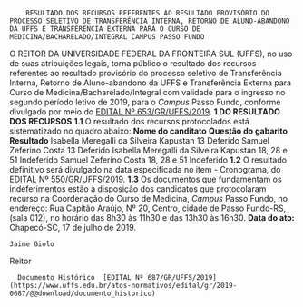         RESULTADO DOS RECURSOS REFERENTES AO RESULTADO PROVISÓRIO DO PROCESSO SELETIVO DE TRANSFERÊNCIA INTERNA, RETORNO DE ALUNO-ABANDONO DA UFFS E TRANSFERÊNCIA EXTERNA PARA O CURSO DE MEDICINA/BACHARELADO/INTEGRAL CAMPUS PASSO FUNDO  

 O REITOR DA UNIVERSIDADE FEDERAL DA FRONTEIRA SUL (UFFS), no uso de suas atribuições legais, torna público o resultado dos recursos referentes ao resultado provisório do processo seletivo de Transferência Interna, Retorno de Aluno-abandono da UFFS e Transferência Externa para Curso de Medicina/Bacharelado/Integral com validade para o ingresso no segundo período letivo de 2019, para o  *Campus*  Passo Fundo, conforme divulgado por meio do [EDITAL Nº 653/GR/UFFS/2019](https://www.uffs.edu.br/atos-normativos/edital/gr/2019-0653).   **1 DO RESULTADO DOS RECURSOS** **1.1**  O resultado dos recursos protocolados está sistematizado no quadro abaixo:     **Nome do canditato**   **Questão do gabarito**   **Resultado**     Isabella Meregalli da Silveira Kapustan   13   Deferido     Samuel Zeferino Costa   13   Deferido     Isabella Meregalli da Silveira Kapustan   18, 28 e 51   Indeferido     Samuel Zeferino Costa   18, 28 e 51   Indeferido     **1.2**  O resultado definitivo será divulgado na data especificada no item - Cronograma, do [EDITAL Nº 550/GR/UFFS/2019](https://www.uffs.edu.br/atos-normativos/edital/gr/2019-0550). **1.3**  Os documentos que fundamentam os indeferimentos estão à disposição dos candidatos que protocolaram recurso na Coordenação do Curso de Medicina, *Campus*  Passo Fundo, no endereço: Rua Capitão Araújo, Nº 20, Centro, cidade de Passo Fundo-RS, (sala 012), no horário das 8h30 às 11h30 e das 13h30 às 16h30.        **Data do ato:** Chapecó-SC, 17 de julho de 2019.   
 

    Jaime Giolo   
 Reitor 

      Documento Histórico  [EDITAL Nº 687/GR/UFFS/2019](https://www.uffs.edu.br/atos-normativos/edital/gr/2019-0687/@@download/documento_historico)     
      